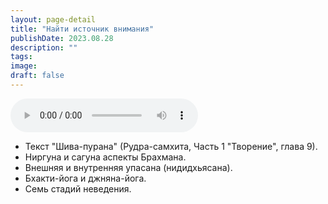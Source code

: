 ```yaml
---
layout: page-detail
title: "Найти источник внимания"
publishDate: 2023.08.28
description: ""
tags:
image:
draft: false
---
```


<audio title="2023.08.28 - Найти источник внимания.mp3" src="https://filer-api.advayta.org/v1.0/public/files/73997" controls=""></audio>

* Текст "Шива-пурана" (Рудра-самхита, Часть 1 "Творение", глава 9).
* Ниргуна и сагуна аспекты Брахмана.
* Внешняя и внутренняя упасана (нидидхьясана).
* Бхакти-йога и джняна-йога.
* Семь стадий неведения.

  
